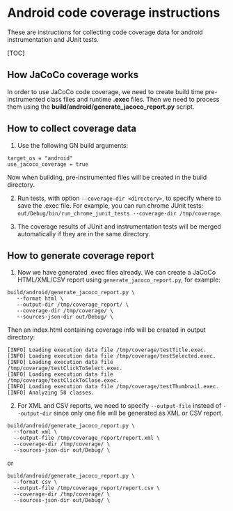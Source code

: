 # Android code coverage instructions

These are instructions for collecting code coverage data for android
instrumentation and JUnit tests.

[TOC]

## How JaCoCo coverage works

In order to use JaCoCo code coverage, we need to create build time pre-instrumented
class files and runtime **.exec** files. Then we need to process them using the
**build/android/generate_jacoco_report.py** script.

## How to collect coverage data

1. Use the following GN build arguments:

  ```gn
  target_os = "android"
  use_jacoco_coverage = true
  ```

   Now when building, pre-instrumented files will be created in the build directory.

2. Run tests, with option `--coverage-dir <directory>`, to specify where to save
   the .exec file. For example, you can run chrome JUnit tests:
   `out/Debug/bin/run_chrome_junit_tests --coverage-dir /tmp/coverage`.

3. The coverage results of JUnit and instrumentation tests will be merged
   automatically if they are in the same directory.

## How to generate coverage report

1. Now we have generated .exec files already. We can create a JaCoCo HTML/XML/CSV
   report using `generate_jacoco_report.py`, for example:

  ```shell
  build/android/generate_jacoco_report.py \
     --format html \
     --output-dir /tmp/coverage_report/ \
     --coverage-dir /tmp/coverage/ \
     --sources-json-dir out/Debug/ \
  ```
   Then an index.html containing coverage info will be created in output directory:

  ```
  [INFO] Loading execution data file /tmp/coverage/testTitle.exec.
  [INFO] Loading execution data file /tmp/coverage/testSelected.exec.
  [INFO] Loading execution data file /tmp/coverage/testClickToSelect.exec.
  [INFO] Loading execution data file /tmp/coverage/testClickToClose.exec.
  [INFO] Loading execution data file /tmp/coverage/testThumbnail.exec.
  [INFO] Analyzing 58 classes.
  ```

2. For XML and CSV reports, we need to specify `--output-file` instead of `--output-dir` since
   only one file will be generated as XML or CSV report.
  ```shell
  build/android/generate_jacoco_report.py \
    --format xml \
    --output-file /tmp/coverage_report/report.xml \
    --coverage-dir /tmp/coverage/ \
    --sources-json-dir out/Debug/ \
  ```

   or

  ```shell
  build/android/generate_jacoco_report.py \
    --format csv \
    --output-file /tmp/coverage_report/report.csv \
    --coverage-dir /tmp/coverage/ \
    --sources-json-dir out/Debug/ \
  ```
